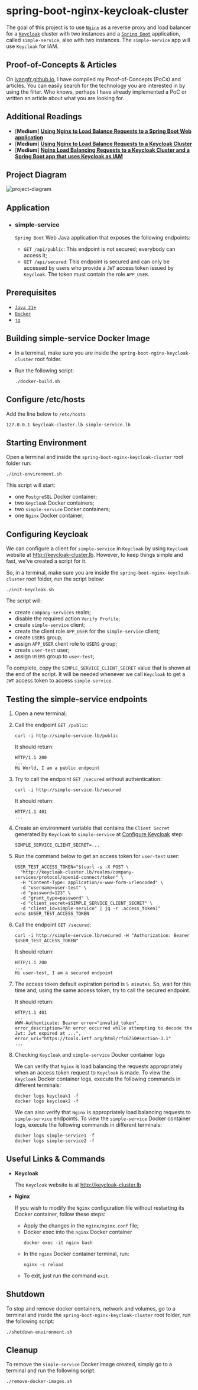 # spring-boot-nginx-keycloak-cluster

The goal of this project is to use [`Nginx`](https://nginx.org/en/) as a reverse proxy and load balancer for a [`Keycloak`](https://www.keycloak.org/) cluster with two instances and a [`Spring Boot`](https://docs.spring.io/spring-boot/index.html) application, called `simple-service`, also with two instances. The `simple-service` app will use `Keycloak` for IAM.

## Proof-of-Concepts & Articles

On [ivangfr.github.io](https://ivangfr.github.io), I have compiled my Proof-of-Concepts (PoCs) and articles. You can easily search for the technology you are interested in by using the filter. Who knows, perhaps I have already implemented a PoC or written an article about what you are looking for.

## Additional Readings

- \[**Medium**\] [**Using Nginx to Load Balance Requests to a Spring Boot Web application**](https://medium.com/@ivangfr/using-nginx-to-load-balance-requests-to-a-spring-boot-web-application-83a497a2f8ab)
- \[**Medium**\] [**Using Nginx to Load Balance Requests to a Keycloak Cluster**](https://medium.com/@ivangfr/using-nginx-to-load-balance-requests-to-a-keycloak-cluster-52174c89a0e4)
- \[**Medium**\] [**Nginx Load Balancing Requests to a Keycloak Cluster and a Spring Boot app that uses Keycloak as IAM**](https://medium.com/@ivangfr/nginx-load-balancing-requests-to-a-keycloak-cluster-and-a-spring-boot-app-that-uses-keycloak-as-iam-8e9e8280587d)

## Project Diagram

![project-diagram](documentation/project-diagram.jpeg)

## Application

- ### simple-service

  `Spring Boot` Web Java application that exposes the following endpoints:
  - `GET /api/public`: This endpoint is not secured; everybody can access it;
  - `GET /api/secured`: This endpoint is secured and can only be accessed by users who provide a `JWT` access token issued by `Keycloak`. The token must contain the role `APP_USER`.

## Prerequisites

- [`Java 21+`](https://www.oracle.com/java/technologies/downloads/#java21)
- [`Docker`](https://www.docker.com/)
- [`jq`](https://jqlang.github.io/jq/)

## Building simple-service Docker Image

- In a terminal, make sure you are inside the `spring-boot-nginx-keycloak-cluster` root folder.

- Run the following script:
  ```
  ./docker-build.sh
  ```

## Configure /etc/hosts

Add the line below to `/etc/hosts`
```
127.0.0.1 keycloak-cluster.lb simple-service.lb
```

## Starting Environment

Open a terminal and inside the `spring-boot-nginx-keycloak-cluster` root folder run:
```
./init-environment.sh
```

This script will start:
- one `PostgreSQL` Docker container;
- two `Keycloak` Docker containers;
- two `simple-service` Docker containers;
- one `Nginx` Docker container;

## Configuring Keycloak

We can configure a client for `simple-service` in `Keycloak` by using `Keycloak` website at http://keycloak-cluster.lb. However, to keep things simple and fast, we've created a script for it.

So, in a terminal, make sure you are inside the `spring-boot-nginx-keycloak-cluster` root folder, run the script below:
```
./init-keycloak.sh
```

The script will:
- create `company-services` realm;
- disable the required action `Verify Profile`;
- create `simple-service` client;
- create the client role `APP_USER` for the `simple-service` client;
- create `USERS` group;
- assign `APP_USER` client role to `USERS` group;
- create `user-test` user;
- assign `USERS` group to `user-test`;

To complete, copy the `SIMPLE_SERVICE_CLIENT_SECRET` value that is shown at the end of the script. It will be needed whenever we call `Keycloak` to get a `JWT` access token to access `simple-service`.

## Testing the simple-service endpoints

1. Open a new terminal;

2. Call the endpoint `GET /public`:
   ```
   curl -i http://simple-service.lb/public
   ```

   It should return:
   ```
   HTTP/1.1 200
   ...
   Hi World, I am a public endpoint
   ```

3. Try to call the endpoint `GET /secured` without authentication:
   ```
   curl -i http://simple-service.lb/secured
   ```

   It should return:
   ```
   HTTP/1.1 401
   ...
   ```

4. Create an environment variable that contains the `Client Secret` generated by `Keycloak` to `simple-service` at [Configure Keycloak](#configuring-keycloak) step:
   ```
   SIMPLE_SERVICE_CLIENT_SECRET=...
   ```

5. Run the command below to get an access token for `user-test` user:
   ```
   USER_TEST_ACCESS_TOKEN="$(curl -s -X POST \
     "http://keycloak-cluster.lb/realms/company-services/protocol/openid-connect/token" \
     -H "Content-Type: application/x-www-form-urlencoded" \
     -d "username=user-test" \
     -d "password=123" \
     -d "grant_type=password" \
     -d "client_secret=$SIMPLE_SERVICE_CLIENT_SECRET" \
     -d "client_id=simple-service" | jq -r .access_token)"
   echo $USER_TEST_ACCESS_TOKEN
   ```

6. Call the endpoint `GET /secured`:
   ```
   curl -i http://simple-service.lb/secured -H "Authorization: Bearer $USER_TEST_ACCESS_TOKEN"
   ```

   It should return:
   ```
   HTTP/1.1 200
   ...
   Hi user-test, I am a secured endpoint
   ```

7. The access token default expiration period is `5 minutes`. So, wait for this time and, using the same access token, try to call the secured endpoint.

   It should return:
   ```
   HTTP/1.1 401
   ...
   WWW-Authenticate: Bearer error="invalid_token", error_description="An error occurred while attempting to decode the Jwt: Jwt expired at ...", error_uri="https://tools.ietf.org/html/rfc6750#section-3.1"
   ...
   ```

8. Checking `Keycloak` and `simple-service` Docker container logs

   We can verify that `Nginx` is load balancing the requests appropriately when an access token request to `Keycloak` is made. To view the `Keycloak` Docker container logs, execute the following commands in different terminals:
   ```
   docker logs keycloak1 -f
   docker logs keycloak2 -f
   ```

   We can also verify that `Nginx` is appropriately load balancing requests to `simple-service` endpoints. To view the `simple-service` Docker container logs, execute the following commands in different terminals:
   ```
   docker logs simple-service1 -f
   docker logs simple-service2 -f
   ```

## Useful Links & Commands

- **Keycloak**
  
  The `Keycloak` website is at http://keycloak-cluster.lb

- **Nginx**

  If you wish to modify the `Nginx` configuration file without restarting its Docker container, follow these steps:
  
  - Apply the changes in the `nginx/nginx.conf` file;
  - Docker exec into the `nginx` Docker container
    ```
    docker exec -it nginx bash
    ```
  - In the `nginx` Docker container terminal, run:
    ```
    nginx -s reload
    ```
  - To exit, just run the command `exit`.

## Shutdown

To stop and remove docker containers, network and volumes, go to a terminal and inside the `spring-boot-nginx-keycloak-cluster` root folder, run the following script:
```
./shutdown-environment.sh
```

## Cleanup

To remove the `simple-service` Docker image created, simply go to a terminal and run the following script:
```
./remove-docker-images.sh
```